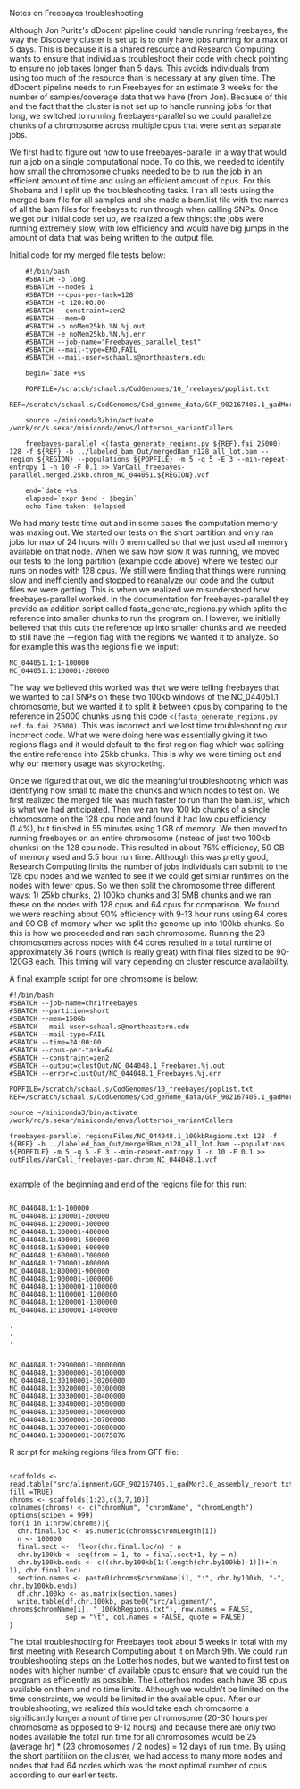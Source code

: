 Notes on Freebayes troubleshooting

Although Jon Puritz's dDocent pipeline could handle running freebayes, the way the Discovery cluster is set up is to only have jobs running for a max of 5 days. This is because it is a shared resource and Research Computing wants to ensure that individuals troubleshoot their code with check pointing to ensure no job takes longer than 5 days. This avoids individuals from using too much of the resource than is necessary at any given time. The dDocent pipeline needs to run Freebayes for an estimate 3 weeks for the number of samples/coverage data that we have (from Jon). Because of this and the fact that the cluster is not set up to handle running jobs for that long, we switched to running freebayes-parallel so we could parallelize chunks of a chromosome across multiple cpus that were sent as separate jobs. 

We first had to figure out how to use freebayes-parallel in a way that would run a job on a single computational node. To do this, we needed to identify how small the chromosome chunks needed to be to run the job in an efficient amount of time and using an efficient amount of cpus. For this Shobana and I split up the troubleshooting tasks. I ran all tests using the merged bam file for all samples and she made a bam.list file with the names of all the bam files for freebayes to run through when calling SNPs. Once we got our initial code set up, we realized a few things: the jobs were running extremely slow, with low efficiency and would have big jumps in the amount of data that was being written to the output file. 

Initial code for my merged file tests below:
```
	#!/bin/bash
	#SBATCH -p long
	#SBATCH --nodes 1
	#SBATCH --cpus-per-task=128
	#SBATCH -t 120:00:00
	#SBATCH --constraint=zen2
	#SBATCH --mem=0
	#SBATCH -o noMem25kb.%N.%j.out
	#SBATCH -e noMem25kb.%N.%j.err
	#SBATCH --job-name="Freebayes_parallel_test"
	#SBATCH --mail-type=END,FAIL
	#SBATCH --mail-user=schaal.s@northeastern.edu

	begin=`date +%s`

	POPFILE=/scratch/schaal.s/CodGenomes/10_freebayes/poplist.txt
	REF=/scratch/schaal.s/CodGenomes/Cod_genome_data/GCF_902167405.1_gadMor3.0_genomic.fna

	source ~/miniconda3/bin/activate /work/rc/s.sekar/miniconda/envs/lotterhos_variantCallers

	freebayes-parallel <(fasta_generate_regions.py ${REF}.fai 25000) 128 -f ${REF} -b ../labeled_bam_Out/mergedBam_n128_all_lot.bam --region ${REGION} --populations ${POPFILE} -m 5 -q 5 -E 3 --min-repeat-entropy 1 -n 10 -F 0.1 >> VarCall_freebayes-parallel.merged.25kb.chrom_NC_044051.${REGION}.vcf

	end=`date +%s`
	elapsed=`expr $end - $begin`
	echo Time taken: $elapsed

```

We had many tests time out and in some cases the computation memory was maxing out. We started our tests on the short partition and only ran jobs for max of 24 hours with 0 mem called so that we just used all memory available on that node. When we saw how slow it was running, we moved our tests to the long partition (example code above) where we tested our runs on nodes with 128 cpus. We still were finding that things were running slow and inefficiently and stopped to reanalyze our code and the output files we were getting. This is when we realized we misunderstood how freebayes-parallel worked. In the documentation for freebayes-parallel they provide an addition script called fasta_generate_regions.py which splits the reference into smaller chunks to run the program on. However, we initially believed that this cuts the reference up into smaller chunks and we needed to still have the --region flag with the regions we wanted it to analyze. So for example this was the regions file we input:

```
NC_044051.1:1-100000
NC_044051.1:100001-200000
```

The way we believed this worked was that we were telling freebayes that we wanted to call SNPs on these two 100kb windows of the NC_044051.1 chromosome, but we wanted it to split it between cpus by comparing to the reference in 25000 chunks using this code ```<(fasta_generate_regions.py ref.fa.fai 25000)```. This was incorrect and we lost time troubleshooting our incorrect code. What we were doing here was essentially giving it two regions flags and it would default to the first region flag which was spliting the entire reference into 25kb chunks. This is why we were timing out and why our memory usage was skyrocketing. 

Once we figured that out, we did the meaningful troubleshooting which was identifying how small to make the chunks and which nodes to test on. We first realized the merged file was much faster to run than the bam.list, which is what we had anticipated. Then we ran two 100 kb chunks of a single chromosome on the 128 cpu node and found it had low cpu efficiency (1.4%), but finished in 55 minutes using 1 GB of memory. We then moved to running freebayes on an entire chromosome (instead of just two 100kb chunks) on the 128 cpu node. This resulted in about 75% efficiency, 50 GB of memory used and 5.5 hour run time. Although this was pretty good, Research Computing limits the number of jobs individuals can submit to the 128 cpu nodes and we wanted to see if we could get similar runtimes on the nodes with fewer cpus. So we then split the chromosome three different ways: 1) 25kb chunks, 2) 100kb chunks and 3) 5MB chunks and we ran these on the nodes with 128 cpus and 64 cpus for comparison. We found we were reaching about 90% efficiency with 9-13 hour runs using 64 cores and 90 GB of memory when we split the genome up into 100kb chunks. So this is how we proceeded and ran each chromosome. Running the 23 chromosomes across nodes with 64 cores resulted in a total runtime of approximately 36 hours (which is really great) with final files sized to be 90-120GB each. This timing will vary depending on cluster resource availability. 

A final example script for one chromsome is below:
```
#!/bin/bash
#SBATCH --job-name=chr1freebayes
#SBATCH --partition=short
#SBATCH --mem=150Gb
#SBATCH --mail-user=schaal.s@northeastern.edu
#SBATCH --mail-type=FAIL
#SBATCH --time=24:00:00
#SBATCH --cpus-per-task=64
#SBATCH --constraint=zen2
#SBATCH --output=clustOut/NC_044048.1_Freebayes.%j.out
#SBATCH --error=clustOut/NC_044048.1_Freebayes.%j.err

POPFILE=/scratch/schaal.s/CodGenomes/10_freebayes/poplist.txt
REF=/scratch/schaal.s/CodGenomes/Cod_genome_data/GCF_902167405.1_gadMor3.0_genomic.fna

source ~/miniconda3/bin/activate /work/rc/s.sekar/miniconda/envs/lotterhos_variantCallers

freebayes-parallel regionsFiles/NC_044048.1_100kbRegions.txt 128 -f ${REF} -b ../labeled_bam_Out/mergedBam_n128_all_lot.bam --populations ${POPFILE} -m 5 -q 5 -E 3 --min-repeat-entropy 1 -n 10 -F 0.1 >> outFiles/VarCall_freebayes-par.chrom_NC_044048.1.vcf


```
example of the beginning and end of the regions file for this run:
```

NC_044048.1:1-100000
NC_044048.1:100001-200000
NC_044048.1:200001-300000
NC_044048.1:300001-400000
NC_044048.1:400001-500000
NC_044048.1:500001-600000
NC_044048.1:600001-700000
NC_044048.1:700001-800000
NC_044048.1:800001-900000
NC_044048.1:900001-1000000
NC_044048.1:1000001-1100000
NC_044048.1:1100001-1200000
NC_044048.1:1200001-1300000
NC_044048.1:1300001-1400000

.
.
.


NC_044048.1:29900001-30000000
NC_044048.1:30000001-30100000
NC_044048.1:30100001-30200000
NC_044048.1:30200001-30300000
NC_044048.1:30300001-30400000
NC_044048.1:30400001-30500000
NC_044048.1:30500001-30600000
NC_044048.1:30600001-30700000
NC_044048.1:30700001-30800000
NC_044048.1:30800001-30875876

```

R script for making regions files from GFF file:
```

scaffolds <- read.table("src/alignment/GCF_902167405.1_gadMor3.0_assembly_report.txt", fill =TRUE)
chroms <- scaffolds[1:23,c(3,7,10)]
colnames(chroms) <- c("chromNum", "chromName", "chromLength")
options(scipen = 999)
for(i in 1:nrow(chroms)){
  chr.final.loc <- as.numeric(chroms$chromLength[i])
  n <- 100000
  final.sect <-  floor(chr.final.loc/n) * n
  chr.by100kb <- seq(from = 1, to = final.sect+1, by = n)
  chr.by100kb.ends <- c((chr.by100kb[1:(length(chr.by100kb)-1)])+(n-1), chr.final.loc)
  section.names <- paste0(chroms$chromName[i], ":", chr.by100kb, "-", chr.by100kb.ends)
  df.chr.100kb <- as.matrix(section.names)
  write.table(df.chr.100kb, paste0("src/alignment/", chroms$chromName[i], "_100kbRegions.txt"), row.names = FALSE, 
              sep = "\t", col.names = FALSE, quote = FALSE)
}

```

The total troubleshooting for Freebayes took about 5 weeks in total with my first meeting with Research Computing about it on March 9th. We could run troubleshooting steps on the Lotterhos nodes, but we wanted to first test on nodes with higher number of available cpus to ensure that we could run the program as efficiently as possible. The Lotterhos nodes each have 36 cpus available on them and no time limits. Although we wouldn't be limited on the time constraints, we would be limited in the available cpus. After our troubleshooting, we realized this would take each chromosome a significantly longer amount of time per chromosome (20-30 hours per chromosome as opposed to 9-12 hours) and because there are only two nodes available the total run time for all chromosomes would be 25 (average hr) * (23 chromosomes / 2 nodes) = 12 days of run time. By using the short partitiion on the cluster, we had access to many more nodes and nodes that had 64 nodes which was the most optimal number of cpus according to our earlier tests. 

